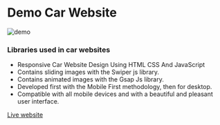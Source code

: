 # Demo Car Website
![demo](/demo.png)
### Libraries used in car websites

- Responsive Car Website Design Using HTML CSS And JavaScript
- Contains sliding images with the Swiper js library.
- Contains animated images with the Gsap Js library.
- Developed first with the Mobile First methodology, then for desktop.
- Compatible with all mobile devices and with a beautiful and pleasant user interface.

<!-- [Live demo github](https://nguyenvanduydev001.github.io/car-website/) -->

[Live website](https://car-website-lilac.vercel.app/)
      